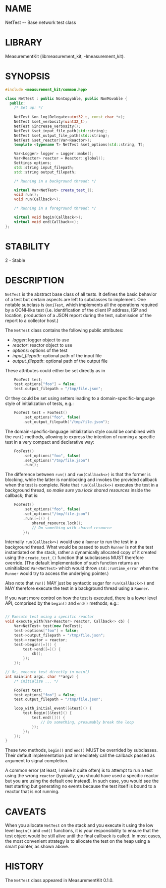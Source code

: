 # NAME
NetTest -- Base network test class

# LIBRARY
MeasurementKit (libmeasurement_kit, -lmeasurement_kit).

# SYNOPSIS

```C++
#include <measurement_kit/common.hpp>

class NetTest : public NonCopyable, public NonMovable {
  public:
    /* Set up: */
  
    NetTest &on_log(Delegate<uint32_t, const char *>);
    NetTest &set_verbosity(uint32_t);
    NetTest &increase_verbosity();
    NetTest &set_input_file_path(std::string);
    NetTest &set_output_file_path(std::string);
    NetTest &set_reactor(Var<Reactor>);
    template <typename T> NetTest &set_options(std::string, T);

    Var<Logger> logger = Logger::make();
    Var<Reactor> reactor = Reactor::global();
    Settings options;
    std::string input_filepath;
    std::string output_filepath;

    /* Running in a background thread: */

    virtual Var<NetTest> create_test_();
    void run();
    void run(Callback<>);

    /* Running in a foreground thread: */

    virtual void begin(Callback<>);
    virtual void end(Callback<>);
};

```

# STABILITY

2 - Stable

# DESCRIPTION

`NetTest` is the abstract base class of all tests. It defines the
basic behavior of a test but certain aspects are left to subclasses
to implement. One notable subclass is `OoniTest`, which implements
all the operations required by a OONI-like test (i.e. identification
of the client IP address, ISP and location, production of a JSON
report during the test, submission of the report to a collector host.)

The `NetTest` class contains the following public attributes:

- *logger*: logger object to use
- *reactor*: reactor object to use
- *options*: options of the test
- *input_filepath*: optional path of the input file
- *output_filepath*: optional path of the output file

These attributes could either be set directly as in

```C++
    FooTest test;
    test.options["foo"] = false;
    test.output_filepath = "/tmp/file.json";
```

Or they could be set using setters leading to a domain-specific-language
style of initialization of tests, e.g.:

```C++
    FooTest test = FooTest()
        .set_options("foo", false)
        .set_output_filepath("/tmp/file.json");
```

The domain-specific-language initialization style could be combined with the
`run()` methods, allowing to express the intention of running a specific test
in a very compact and declarative way:

```C++
    FooTest()
        .set_options("foo", false)
        .set_options("/tmp/file.json")
        .run();
```

The difference between `run()` and `run(Callback<>)` is that the former is
blocking, while the latter is nonblocking and invokes the provided callback
when the test is complete. Note that `run(Callback<>)` executes the test
in a background thread, so *make sure you lock shared resources* inside the
callback; that is:

```C++
    FooTest()
        .set_options("foo", false)
        .set_options("/tmp/file.json")
        .run([=]() {
            shared_resource.lock();
            // Do something with shared resource
        });
```

Internally `run(Callback<>)` would use a `Runner` to run the test in a
background thread. What would be passed to such `Runner` is not the test
instantiated on the stack, rather a dynamically allocated copy of it
created using the `create_test_()` function that subclassess MUST therefore
override. (The default implementation of such function returns an
uninitialized `Var<NetTest>` which would throw `std::runtime_error`
when the `Runner` would try to access the underlying pointer.)

Also note that `run()` MAY just be syntactic sugar for `run(Callback<>)` and
MAY therefore execute the test in a background thread using a `Runner`.

If you want more control on how the test is executed, there is a lower
level API, comprised by the `begin()` and `end()` methods; e.g.:

```C++

// Execute test using a specific reactor
void execute_with(Var<Reactor> reactor, Callback<> cb) {
    Var<NetTest> test(new FooTest);
    test->options["foo"] = false;
    test->output_filepath = "/tmp/file.json";
    test->reactor = reactor;
    test->begin([=]() {
        test->end([=]() {
            cb();
        });
    });

// Or, execute test directly in main()
int main(int argc, char **argv) {
    /* initialize ... */

    FooTest test;
    test.options["foo"] = false;
    test.output_filepath = "/tmp/file.json";

    loop_with_initial_event([&test]() {
        test.begin([&test]() {
            test.end([]() {
                // Do something, presumably break the loop
            });
        });
    });
}
```

These two methods, `begin()` and `end()` MUST be overrided by subclasses. Their
default implementation just immediately call the callback passed as argument 
to signal completion.

A common error (at least, I make it quite often) is to attempt to run a test
using the wrong `reactor` (typically, you should have used a specific reactor
but you are using the default one instead). In such case, you would see the
test starting but generating no events because the test itself is bound
to a reactor that is not running.

# CAVEATS

When you allocate `NetTest` on the stack and you execute it using the low
level `begin()` and `end()` functions, it is your responsibility to ensure
that the test object would be still alive until the final callback is
called. In most cases, the most convenient strategy is to allocate the
test on the heap using a smart pointer, as shown above.


# HISTORY

The `NetTest` class appeared in MeasurementKit 0.1.0.
